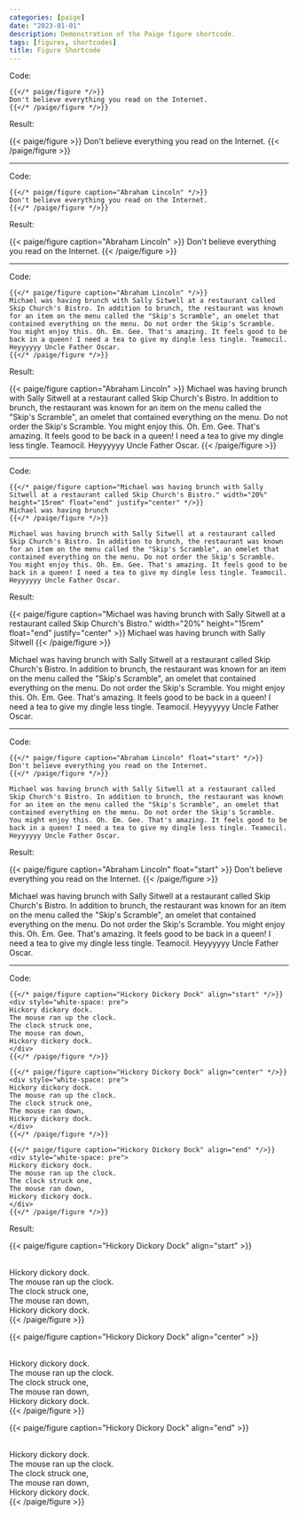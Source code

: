 ```yaml
---
categories: [paige]
date: "2023-01-01"
description: Demonstration of the Paige figure shortcode.
tags: [figures, shortcodes]
title: Figure Shortcode
---
```


Code:

```go-text-template
{{</* paige/figure */>}}
Don't believe everything you read on the Internet.
{{</* /paige/figure */>}}
```

Result:

{{< paige/figure >}}
Don't believe everything you read on the Internet.
{{< /paige/figure >}}

---

Code:

```go-text-template
{{</* paige/figure caption="Abraham Lincoln" */>}}
Don't believe everything you read on the Internet.
{{</* /paige/figure */>}}
```

Result:

{{< paige/figure caption="Abraham Lincoln" >}}
Don't believe everything you read on the Internet.
{{< /paige/figure >}}

---

Code:

```go-text-template
{{</* paige/figure caption="Abraham Lincoln" */>}}
Michael was having brunch with Sally Sitwell at a restaurant called Skip Church's Bistro. In addition to brunch, the restaurant was known for an item on the menu called the "Skip's Scramble", an omelet that contained everything on the menu. Do not order the Skip's Scramble. You might enjoy this. Oh. Em. Gee. That's amazing. It feels good to be back in a queen! I need a tea to give my dingle less tingle. Teamocil. Heyyyyyy Uncle Father Oscar.
{{</* /paige/figure */>}}
```

Result:

{{< paige/figure caption="Abraham Lincoln" >}}
Michael was having brunch with Sally Sitwell at a restaurant called Skip Church's Bistro. In addition to brunch, the restaurant was known for an item on the menu called the "Skip's Scramble", an omelet that contained everything on the menu. Do not order the Skip's Scramble. You might enjoy this. Oh. Em. Gee. That's amazing. It feels good to be back in a queen! I need a tea to give my dingle less tingle. Teamocil. Heyyyyyy Uncle Father Oscar.
{{< /paige/figure >}}

---

Code:

```go-text-template
{{</* paige/figure caption="Michael was having brunch with Sally Sitwell at a restaurant called Skip Church's Bistro." width="20%" height="15rem" float="end" justify="center" */>}}
Michael was having brunch
{{</* /paige/figure */>}}

Michael was having brunch with Sally Sitwell at a restaurant called Skip Church's Bistro. In addition to brunch, the restaurant was known for an item on the menu called the "Skip's Scramble", an omelet that contained everything on the menu. Do not order the Skip's Scramble. You might enjoy this. Oh. Em. Gee. That's amazing. It feels good to be back in a queen! I need a tea to give my dingle less tingle. Teamocil. Heyyyyyy Uncle Father Oscar.
```

Result:

{{< paige/figure caption="Michael was having brunch with Sally Sitwell at a restaurant called Skip Church's Bistro." width="20%" height="15rem" float="end" justify="center" >}}
Michael was having brunch with Sally Sitwell
{{< /paige/figure >}}

Michael was having brunch with Sally Sitwell at a restaurant called Skip Church's Bistro. In addition to brunch, the restaurant was known for an item on the menu called the "Skip's Scramble", an omelet that contained everything on the menu. Do not order the Skip's Scramble. You might enjoy this. Oh. Em. Gee. That's amazing. It feels good to be back in a queen! I need a tea to give my dingle less tingle. Teamocil. Heyyyyyy Uncle Father Oscar.

---

Code:

```go-text-template
{{</* paige/figure caption="Abraham Lincoln" float="start" */>}}
Don't believe everything you read on the Internet.
{{</* /paige/figure */>}}

Michael was having brunch with Sally Sitwell at a restaurant called Skip Church's Bistro. In addition to brunch, the restaurant was known for an item on the menu called the "Skip's Scramble", an omelet that contained everything on the menu. Do not order the Skip's Scramble. You might enjoy this. Oh. Em. Gee. That's amazing. It feels good to be back in a queen! I need a tea to give my dingle less tingle. Teamocil. Heyyyyyy Uncle Father Oscar.
```

Result:

{{< paige/figure caption="Abraham Lincoln" float="start" >}}
Don't believe everything you read on the Internet.
{{< /paige/figure >}}

Michael was having brunch with Sally Sitwell at a restaurant called Skip Church's Bistro. In addition to brunch, the restaurant was known for an item on the menu called the "Skip's Scramble", an omelet that contained everything on the menu. Do not order the Skip's Scramble. You might enjoy this. Oh. Em. Gee. That's amazing. It feels good to be back in a queen! I need a tea to give my dingle less tingle. Teamocil. Heyyyyyy Uncle Father Oscar.

---

Code:

```go-text-template
{{</* paige/figure caption="Hickory Dickory Dock" align="start" */>}}
<div style="white-space: pre">
Hickory dickory dock.
The mouse ran up the clock.
The clock struck one,
The mouse ran down,
Hickory dickory dock.
</div>
{{</* /paige/figure */>}}

{{</* paige/figure caption="Hickory Dickory Dock" align="center" */>}}
<div style="white-space: pre">
Hickory dickory dock.
The mouse ran up the clock.
The clock struck one,
The mouse ran down,
Hickory dickory dock.
</div>
{{</* /paige/figure */>}}

{{</* paige/figure caption="Hickory Dickory Dock" align="end" */>}}
<div style="white-space: pre">
Hickory dickory dock.
The mouse ran up the clock.
The clock struck one,
The mouse ran down,
Hickory dickory dock.
</div>
{{</* /paige/figure */>}}
```

Result:

{{< paige/figure caption="Hickory Dickory Dock" align="start" >}}
<div style="white-space: pre">
Hickory dickory dock.
The mouse ran up the clock.
The clock struck one,
The mouse ran down,
Hickory dickory dock.
</div>
{{< /paige/figure >}}

{{< paige/figure caption="Hickory Dickory Dock" align="center" >}}
<div style="white-space: pre">
Hickory dickory dock.
The mouse ran up the clock.
The clock struck one,
The mouse ran down,
Hickory dickory dock.
</div>
{{< /paige/figure >}}

{{< paige/figure caption="Hickory Dickory Dock" align="end" >}}
<div style="white-space: pre">
Hickory dickory dock.
The mouse ran up the clock.
The clock struck one,
The mouse ran down,
Hickory dickory dock.
</div>
{{< /paige/figure >}}
